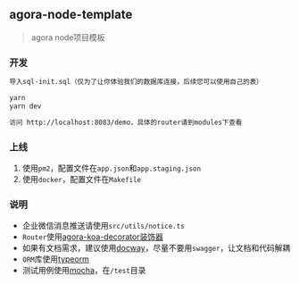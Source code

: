## agora-node-template
> agora node项目模板

### 开发
```bash
导入sql-init.sql（仅为了让你体验我们的数据库连接，后续您可以使用自己的表）

yarn
yarn dev

访问 http://localhost:8083/demo，具体的router请到modules下查看
```

### 上线
1. 使用`pm2`，配置文件在`app.json`和`app.staging.json`
2. 使用`docker`，配置文件在`Makefile`

### 说明
- 企业微信消息推送请使用`src/utils/notice.ts`
- `Router`使用[agora-koa-decorator装饰器](https://www.npmjs.com/package/agora-koa-decorator)
- 如果有文档需求，建议使用[docway](http://www.docway.net/)，尽量不要用`swagger`，让文档和代码解耦
- `ORM`库使用[typeorm](https://typeorm.io/)
- 测试用例使用[mocha](https://mochajs.org/)，在`/test`目录


